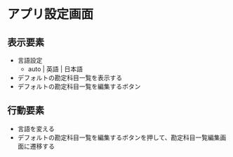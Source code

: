 # アプリ設定画面

## 表示要素

- 言語設定
  - auto | 英語 | 日本語
- デフォルトの勘定科目一覧を表示する
- デフォルトの勘定科目一覧を編集するボタン

## 行動要素
- 言語を変える
- デフォルトの勘定科目一覧を編集するボタンを押して、勘定科目一覧編集画面に遷移する
